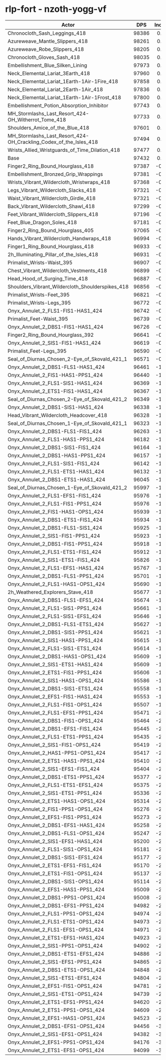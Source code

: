 # rlp-fort - nzoth-yogg-vf
| Actor | DPS | Increase |
|---|:---:|:---:|
|Chronocloth_Sash_Leggings_418|98386|0.98%|
|Azureweave_Mantle_Slippers_418|98261|0.85%|
|Azureweave_Robe_Slippers_418|98205|0.79%|
|Chronocloth_Gloves_Sash_418|98035|0.62%|
|Embellishment_Blue_Silken_Lining|97973|0.56%|
|Neck_Elemental_Lariat_3Earth_418|97960|0.54%|
|Neck_Elemental_Lariat_1Earth-1Air-1Fire_418|97858|0.44%|
|Neck_Elemental_Lariat_2Earth-1Air_418|97836|0.41%|
|Neck_Elemental_Lariat_1Earth-1Air-1Frost_418|97800|0.38%|
|Embellishment_Potion_Absorption_Inhibitor|97743|0.32%|
|MH_Stormlashs_Last_Resort_424-OH_Witherrot_Tome_418|97733|0.31%|
|Shoulders_Amice_of_the_Blue_418|97601|0.17%|
|MH_Stormlashs_Last_Resort_424-OH_Crackling_Codex_of_the_Isles_418|97494|0.06%|
|Wrists_Allied_Wristguards_of_Time_Dilation_418|97477|0.05%|
|Base|97432|0.00%|
|Finger2_Ring_Bound_Hourglass_418|97387|-0.05%|
|Embellishment_Bronzed_Grip_Wrappings|97381|-0.05%|
|Wrists_Vibrant_Wildercloth_Wristwraps_418|97368|-0.07%|
|Legs_Vibrant_Wildercloth_Slacks_418|97321|-0.11%|
|Waist_Vibrant_Wildercloth_Girdle_418|97321|-0.11%|
|Back_Vibrant_Wildercloth_Shawl_418|97299|-0.14%|
|Feet_Vibrant_Wildercloth_Slippers_418|97196|-0.24%|
|Feet_Blue_Dragon_Soles_418|97181|-0.26%|
|Finger2_Ring_Bound_Hourglass_405|97065|-0.38%|
|Hands_Vibrant_Wildercloth_Handwraps_418|96994|-0.45%|
|Finger1_Ring_Bound_Hourglass_418|96933|-0.51%|
|2h_Illuminating_Pillar_of_the_Isles_418|96931|-0.51%|
|Primalist_Wrists-Waist_395|96907|-0.54%|
|Chest_Vibrant_Wildercloth_Vestments_418|96899|-0.55%|
|Head_Hood_of_Surging_Time_418|96887|-0.56%|
|Shoulders_Vibrant_Wildercloth_Shoulderspikes_418|96856|-0.59%|
|Primalist_Wrists-Feet_395|96821|-0.63%|
|Primalist_Wrists-Legs_395|96772|-0.68%|
|Onyx_Annulet_2_FLS1-FIS1-HAS1_424|96742|-0.71%|
|Primalist_Feet-Waist_395|96739|-0.71%|
|Onyx_Annulet_2_DBS1-FIS1-HAS1_424|96726|-0.72%|
|Finger2_Ring_Bound_Hourglass_392|96641|-0.81%|
|Onyx_Annulet_2_SIS1-FIS1-HAS1_424|96619|-0.83%|
|Primalist_Feet-Legs_395|96590|-0.86%|
|Seal_of_Diurnas_Chosen_2-Eye_of_Skovald_421_1|96571|-0.88%|
|Onyx_Annulet_2_DBS1-FLS1-HAS1_424|96461|-1.00%|
|Onyx_Annulet_2_FIS1-HAS1-PPS1_424|96440|-1.02%|
|Onyx_Annulet_2_FLS1-SIS1-HAS1_424|96369|-1.09%|
|Onyx_Annulet_2_ETS1-FIS1-HAS1_424|96367|-1.09%|
|Seal_of_Diurnas_Chosen_2-Eye_of_Skovald_421_2|96349|-1.11%|
|Onyx_Annulet_2_DBS1-SIS1-HAS1_424|96338|-1.12%|
|Head_Vibrant_Wildercloth_Headcover_418|96328|-1.13%|
|Seal_of_Diurnas_Chosen_1-Eye_of_Skovald_421_1|96323|-1.14%|
|Onyx_Annulet_2_DBS1-FLS1-FIS1_424|96263|-1.20%|
|Onyx_Annulet_2_FLS1-HAS1-PPS1_424|96182|-1.28%|
|Onyx_Annulet_2_DBS1-SIS1-FIS1_424|96164|-1.30%|
|Onyx_Annulet_2_DBS1-HAS1-PPS1_424|96157|-1.31%|
|Onyx_Annulet_2_FLS1-SIS1-FIS1_424|96142|-1.32%|
|Onyx_Annulet_2_FLS1-ETS1-HAS1_424|96132|-1.33%|
|Onyx_Annulet_2_DBS1-ETS1-HAS1_424|96045|-1.42%|
|Seal_of_Diurnas_Chosen_1-Eye_of_Skovald_421_2|95997|-1.47%|
|Onyx_Annulet_2_FLS1-EFS1-FIS1_424|95976|-1.49%|
|Onyx_Annulet_2_FLS1-FIS1-PPS1_424|95976|-1.49%|
|Onyx_Annulet_2_FIS1-HAS1-OPS1_424|95939|-1.53%|
|Onyx_Annulet_2_DBS1-ETS1-FIS1_424|95934|-1.54%|
|Onyx_Annulet_2_DBS1-FLS1-SIS1_424|95925|-1.55%|
|Onyx_Annulet_2_SIS1-FIS1-PPS1_424|95923|-1.55%|
|Onyx_Annulet_2_DBS1-FIS1-PPS1_424|95918|-1.55%|
|Onyx_Annulet_2_FLS1-ETS1-FIS1_424|95912|-1.56%|
|Onyx_Annulet_2_SIS1-ETS1-FIS1_424|95826|-1.65%|
|Onyx_Annulet_2_FLS1-EFS1-HAS1_424|95767|-1.71%|
|Onyx_Annulet_2_DBS1-FLS1-PPS1_424|95701|-1.78%|
|Onyx_Annulet_2_FLS1-HAS1-OPS1_424|95690|-1.79%|
|2h_Weathered_Explorers_Stave_418|95677|-1.80%|
|Onyx_Annulet_2_DBS1-FLS1-EFS1_424|95674|-1.80%|
|Onyx_Annulet_2_FLS1-SIS1-PPS1_424|95661|-1.82%|
|Onyx_Annulet_2_FLS1-SIS1-EFS1_424|95646|-1.83%|
|Onyx_Annulet_2_DBS1-FLS1-ETS1_424|95627|-1.85%|
|Onyx_Annulet_2_DBS1-SIS1-PPS1_424|95621|-1.86%|
|Onyx_Annulet_2_SIS1-HAS1-PPS1_424|95615|-1.86%|
|Onyx_Annulet_2_FLS1-SIS1-ETS1_424|95614|-1.87%|
|Onyx_Annulet_2_DBS1-HAS1-OPS1_424|95609|-1.87%|
|Onyx_Annulet_2_SIS1-ETS1-HAS1_424|95609|-1.87%|
|Onyx_Annulet_2_ETS1-FIS1-PPS1_424|95606|-1.87%|
|Onyx_Annulet_2_SIS1-HAS1-OPS1_424|95586|-1.89%|
|Onyx_Annulet_2_DBS1-SIS1-ETS1_424|95558|-1.92%|
|Onyx_Annulet_2_EFS1-FIS1-HAS1_424|95553|-1.93%|
|Onyx_Annulet_2_FLS1-FIS1-OPS1_424|95507|-1.98%|
|Onyx_Annulet_2_FLS1-EFS1-PPS1_424|95471|-2.01%|
|Onyx_Annulet_2_DBS1-FIS1-OPS1_424|95464|-2.02%|
|Onyx_Annulet_2_DBS1-EFS1-FIS1_424|95445|-2.04%|
|Onyx_Annulet_2_FLS1-ETS1-PPS1_424|95435|-2.05%|
|Onyx_Annulet_2_SIS1-FIS1-OPS1_424|95419|-2.07%|
|Onyx_Annulet_2_HAS1-PPS1-OPS1_424|95417|-2.07%|
|Onyx_Annulet_2_ETS1-HAS1-PPS1_424|95410|-2.08%|
|Onyx_Annulet_2_SIS1-EFS1-FIS1_424|95404|-2.08%|
|Onyx_Annulet_2_DBS1-ETS1-PPS1_424|95377|-2.11%|
|Onyx_Annulet_2_FLS1-ETS1-EFS1_424|95375|-2.11%|
|Onyx_Annulet_2_SIS1-ETS1-PPS1_424|95336|-2.15%|
|Onyx_Annulet_2_ETS1-HAS1-OPS1_424|95314|-2.17%|
|Onyx_Annulet_2_FIS1-PPS1-OPS1_424|95276|-2.21%|
|Onyx_Annulet_2_EFS1-FIS1-PPS1_424|95273|-2.22%|
|Onyx_Annulet_2_DBS1-EFS1-HAS1_424|95258|-2.23%|
|Onyx_Annulet_2_DBS1-FLS1-OPS1_424|95247|-2.24%|
|Onyx_Annulet_2_SIS1-EFS1-HAS1_424|95200|-2.29%|
|Onyx_Annulet_2_FLS1-SIS1-OPS1_424|95181|-2.31%|
|Onyx_Annulet_2_DBS1-SIS1-EFS1_424|95177|-2.31%|
|Onyx_Annulet_2_ETS1-EFS1-FIS1_424|95170|-2.32%|
|Onyx_Annulet_2_ETS1-FIS1-OPS1_424|95137|-2.36%|
|Onyx_Annulet_2_DBS1-SIS1-OPS1_424|95114|-2.38%|
|Onyx_Annulet_2_EFS1-HAS1-PPS1_424|95009|-2.49%|
|Onyx_Annulet_2_DBS1-PPS1-OPS1_424|95008|-2.49%|
|Onyx_Annulet_2_DBS1-EFS1-PPS1_424|94982|-2.51%|
|Onyx_Annulet_2_FLS1-PPS1-OPS1_424|94974|-2.52%|
|Onyx_Annulet_2_FLS1-ETS1-OPS1_424|94973|-2.52%|
|Onyx_Annulet_2_FLS1-EFS1-OPS1_424|94971|-2.53%|
|Onyx_Annulet_2_ETS1-EFS1-HAS1_424|94923|-2.58%|
|Onyx_Annulet_2_SIS1-PPS1-OPS1_424|94902|-2.60%|
|Onyx_Annulet_2_DBS1-ETS1-EFS1_424|94886|-2.61%|
|Onyx_Annulet_2_SIS1-EFS1-PPS1_424|94865|-2.63%|
|Onyx_Annulet_2_DBS1-ETS1-OPS1_424|94848|-2.65%|
|Onyx_Annulet_2_SIS1-ETS1-EFS1_424|94804|-2.70%|
|Onyx_Annulet_2_EFS1-FIS1-OPS1_424|94781|-2.72%|
|Onyx_Annulet_2_SIS1-ETS1-OPS1_424|94739|-2.76%|
|Onyx_Annulet_2_ETS1-EFS1-PPS1_424|94620|-2.89%|
|Onyx_Annulet_2_ETS1-PPS1-OPS1_424|94609|-2.90%|
|Onyx_Annulet_2_EFS1-HAS1-OPS1_424|94523|-2.99%|
|Onyx_Annulet_2_DBS1-EFS1-OPS1_424|94456|-3.05%|
|Onyx_Annulet_2_SIS1-EFS1-OPS1_424|94382|-3.13%|
|Onyx_Annulet_2_EFS1-PPS1-OPS1_424|94176|-3.34%|
|Onyx_Annulet_2_ETS1-EFS1-OPS1_424|94099|-3.42%|
